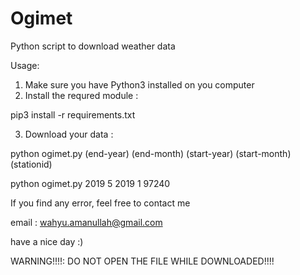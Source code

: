 # Ogimet
Python script to download weather data

Usage:
1. Make sure you have Python3 installed on you computer
2. Install the requred module :

 pip3 install -r requirements.txt

3. Download your data :

python ogimet.py (end-year) (end-month) (start-year) (start-month) (stationid)

python ogimet.py 2019 5 2019 1 97240


If you find any error, feel free to contact me

email : wahyu.amanullah@gmail.com

have a nice day :)




WARNING!!!!: DO NOT OPEN THE FILE WHILE DOWNLOADED!!!!
